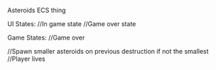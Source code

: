 Asteroids ECS thing

UI States:
//In game state
//Game over state

Game States:
//Game over

//Spawn smaller asteroids on previous destruction if not the smallest
//Player lives